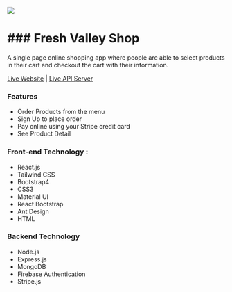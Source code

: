 
![](https://i.ibb.co/FD42mTQ/Capture.png)

<h1>### Fresh Valley Shop</h1>

A single page online shopping app where people are able to select products in their cart and checkout the cart with their information.


[Live Website](https://fresh-valley-shop-f8eda.web.app/) | [Live API Server](https://fresh-valley-shop-server.herokuapp.com/)
### Features

- Order Products from the menu
- Sign Up to place order
- Pay online using your Stripe credit card
- See Product Detail

### Front-end Technology :

- React.js
- Tailwind CSS
- Bootstrap4
- CSS3
- Material UI
- React Bootstrap
- Ant Design
- HTML

### Backend Technology

- Node.js
- Express.js
- MongoDB
- Firebase Authentication
- Stripe.js

